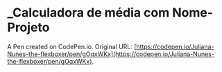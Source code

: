 # _Calculadora de média com Nome- Projeto

A Pen created on CodePen.io. Original URL: [https://codepen.io/Juliana-Nunes-the-flexboxer/pen/gOqxWKx](https://codepen.io/Juliana-Nunes-the-flexboxer/pen/gOqxWKx).

